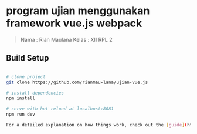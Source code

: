 # program ujian menggunakan framework vue.js webpack
> Nama  : Rian Maulana
> Kelas : XII RPL 2


## Build Setup

``` bash

# clone project
git clone https://github.com/rianmau-lana/ujian-vue.js

# install dependencies
npm install

# serve with hot reload at localhost:8081
npm run dev

For a detailed explanation on how things work, check out the [guide](http://vuejs-templates.github.io/webpack/) and [docs for vue-loader](http://vuejs.github.io/vue-loader).
